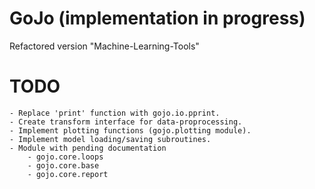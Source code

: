 # GoJo (implementation in progress)
Refactored version "Machine-Learning-Tools" 


# TODO
    - Replace 'print' function with gojo.io.pprint.
    - Create transform interface for data-proprocessing.
    - Implement plotting functions (gojo.plotting module).
    - Implement model loading/saving subroutines.
    - Module with pending documentation
        - gojo.core.loops
        - gojo.core.base
        - gojo.core.report
    